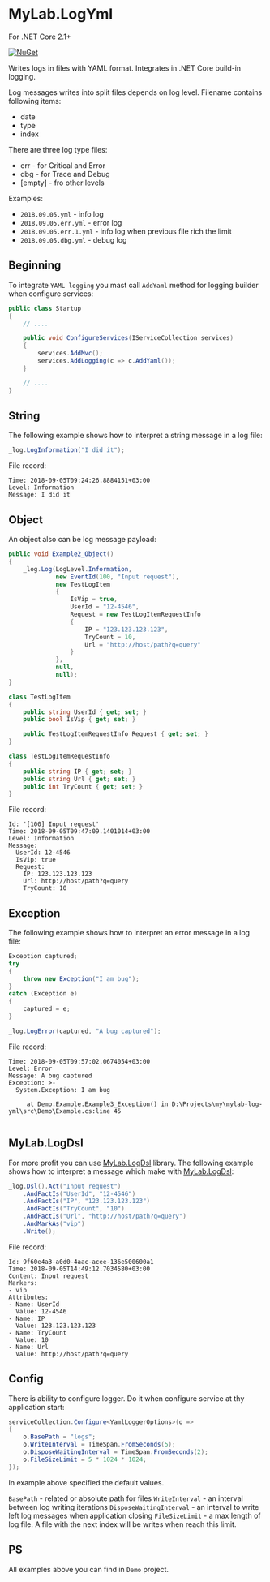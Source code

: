# MyLab.LogYml

For .NET Core 2.1+

[![NuGet](https://img.shields.io/nuget/v/MyLab.LogYml.svg)](https://www.nuget.org/packages/MyLab.LogYml/)

Writes logs in files with YAML format. Integrates in .NET Core build-in logging.

Log messages writes into split files depends on log level. Filename contains following items:
* date
* type
* index

There are three log type files:
* err - for Critical and Error
* dbg - for Trace and Debug
* [empty] - fro other levels

Examples:
* `2018.09.05.yml` - info log
* `2018.09.05.err.yml` - error log
* `2018.09.05.err.1.yml` - info log when previous file rich the limit
* `2018.09.05.dbg.yml` - debug log

## Beginning

To integrate `YAML logging` you mast call `AddYaml` method for logging builder when configure services:

```C#
public class Startup
{
    // ....

    public void ConfigureServices(IServiceCollection services)
    {
        services.AddMvc();
        services.AddLogging(c => c.AddYaml());
    }

    // ....
}
```



## String

The following example shows how to interpret a string message in a log file:

```C#
_log.LogInformation("I did it");
```

File record:

```
Time: 2018-09-05T09:24:26.8884151+03:00
Level: Information
Message: I did it
```



## Object

An object also can be log message payload:

```C#
public void Example2_Object()
{
    _log.Log(LogLevel.Information, 
             new EventId(100, "Input request"), 
             new TestLogItem
             {
                 IsVip = true,
                 UserId = "12-4546",
                 Request = new TestLogItemRequestInfo
                 {
                     IP = "123.123.123.123",
                     TryCount = 10,
                     Url = "http://host/path?q=query"
                 }
             }, 
             null, 
             null);
}

class TestLogItem
{
    public string UserId { get; set; }
    public bool IsVip { get; set; }

    public TestLogItemRequestInfo Request { get; set; }
}

class TestLogItemRequestInfo
{
    public string IP { get; set; }
    public string Url { get; set; }
    public int TryCount { get; set; } 
}
```

File record:

```
Id: '[100] Input request'
Time: 2018-09-05T09:47:09.1401014+03:00
Level: Information
Message:
  UserId: 12-4546
  IsVip: true
  Request:
    IP: 123.123.123.123
    Url: http://host/path?q=query
    TryCount: 10
```



## Exception

The following example shows how to interpret an error message in a log file:

```C#
Exception captured;
try
{
    throw new Exception("I am bug");
}
catch (Exception e)
{
    captured = e;
}

_log.LogError(captured, "A bug captured");
```

File record:

```
Time: 2018-09-05T09:57:02.0674054+03:00
Level: Error
Message: A bug captured
Exception: >-
  System.Exception: I am bug

     at Demo.Example.Example3_Exception() in D:\Projects\my\mylab-log-yml\src\Demo\Example.cs:line 45


```



## MyLab.LogDsl

For more profit you can use [MyLab.LogDsl](https://github.com/ozzy-ext/mylab-log-dsl) library. The following example shows how to interpret a message which make with [MyLab.LogDsl](https://github.com/ozzy-ext/mylab-log-dsl):

```C#
_log.Dsl().Act("Input request")
    .AndFactIs("UserId", "12-4546")
    .AndFactIs("IP", "123.123.123.123")
    .AndFactIs("TryCount", "10")
    .AndFactIs("Url", "http://host/path?q=query")
    .AndMarkAs("vip")
    .Write();
```

File record:

```
Id: 9f60e4a3-a0d0-4aac-acee-136e500600a1
Time: 2018-09-05T14:49:12.7034580+03:00
Content: Input request
Markers:
- vip
Attributes:
- Name: UserId
  Value: 12-4546
- Name: IP
  Value: 123.123.123.123
- Name: TryCount
  Value: 10
- Name: Url
  Value: http://host/path?q=query
```



## Config

There is ability to configure logger. Do it when configure service at thу application start:

```C#
serviceCollection.Configure<YamlLoggerOptions>(o =>
{
    o.BasePath = "logs";
    o.WriteInterval = TimeSpan.FromSeconds(5);
    o.DisposeWaitingInterval = TimeSpan.FromSeconds(2);
    o.FileSizeLimit = 5 * 1024 * 1024;
});
```
In example above specified the default values.

`BasePath` - related or absolute path for files
`WriteInterval` - an interval between log writing iterations
`DisposeWaitingInterval` - an interval to write left log messages when application closing
`FileSizeLimit` - a max length of log file. A file with the next index will be writes when reach this limit.



## PS

All examples above you can find in `Demo` project.

